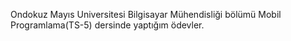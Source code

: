 Ondokuz Mayıs Universitesi Bilgisayar Mühendisliği bölümü Mobil Programlama(TS-5) dersinde yaptığım ödevler.
